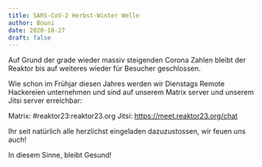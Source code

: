 ```yaml
---
title: SARS-CoV-2 Herbst-Winter Welle
author: Bouni
date: 2020-10-27
draft: false
---
```


Auf Grund der grade wieder massiv steigenden Corona Zahlen bleibt der Reaktor bis auf weiteres wieder für Besucher geschlossen.

Wie schon im Frühjar diesen Jahres werden wir Dienstags Remote Hackereien unternehmen und sind auf unserem Matrix server und unserem Jitsi server erreichbar:

Matrix: #reaktor23:reaktor23.org
Jitsi: https://meet.reaktor23.org/chat

Ihr seit natürlich alle herzlichst eingeladen dazuzustossen, wir feuen uns auch!

In diesem Sinne, bleibt Gesund!
